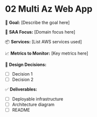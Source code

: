 # 02 Multi Az Web App

📌 **Goal:** [Describe the goal here]

🎯 **SAA Focus:** [Domain focus here]

📦 **Services:** [List AWS services used]

📈 **Metrics to Monitor:** [Key metrics here]

🧠 **Design Decisions:**
- [ ] Decision 1
- [ ] Decision 2

✅ **Deliverables:**
- [ ] Deployable infrastructure
- [ ] Architecture diagram
- [ ] README
